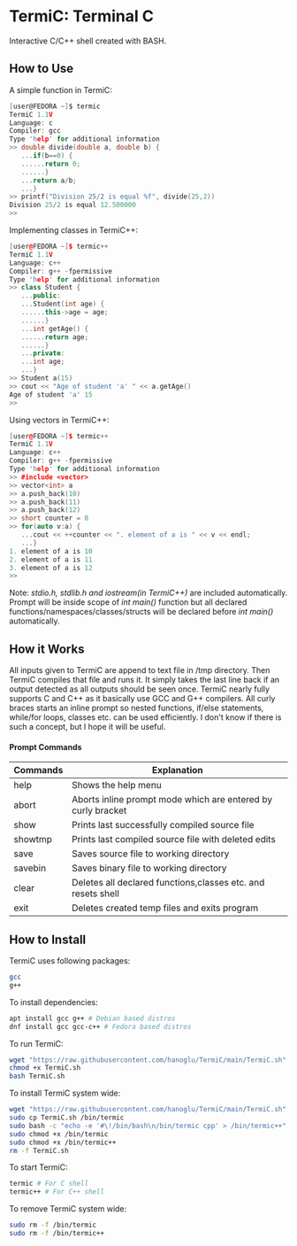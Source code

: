 # TermiC: Terminal C
Interactive C/C++ shell created with BASH.
## How to Use
A simple function in TermiC:
```c
[user@FEDORA ~]$ termic
TermiC 1.1V
Language: c
Compiler: gcc
Type 'help' for additional information
>> double divide(double a, double b) {
   ...if(b==0) {
   ......return 0;
   ......}
   ...return a/b;
   ...}
>> printf("Division 25/2 is equal %f", divide(25,2))
Division 25/2 is equal 12.500000
>> 
```
Implementing classes in TermiC++:
```cpp
[user@FEDORA ~]$ termic++
TermiC 1.1V
Language: c++
Compiler: g++ -fpermissive
Type 'help' for additional information
>> class Student {
   ...public:
   ...Student(int age) {
   ......this->age = age;
   ......}
   ...int getAge() {
   ......return age;
   ......}
   ...private:
   ...int age;
   ...}
>> Student a(15)
>> cout << "Age of student 'a' " << a.getAge()
Age of student 'a' 15
>> 
```
Using vectors in TermiC++:
```cpp
[user@FEDORA ~]$ termic++
TermiC 1.1V
Language: c++
Compiler: g++ -fpermissive
Type 'help' for additional information
>> #include <vector>
>> vector<int> a
>> a.push_back(10)
>> a.push_back(11)
>> a.push_back(12)
>> short counter = 0
>> for(auto v:a) {
   ...cout << ++counter << ". element of a is " << v << endl;
   ...}
1. element of a is 10
2. element of a is 11
3. element of a is 12
>> 
```
Note: _stdio.h, stdlib.h and iostream(in TermiC++)_ are included automatically. Prompt will be inside scope of _int main()_ function but all declared functions/namespaces/classes/structs will be declared before _int main()_ automatically.
## How it Works
All inputs given to TermiC are append to text file in /tmp directory. Then TermiC compiles that file and runs it. It simply takes the last line back if an output detected as all outputs should be seen once. TermiC nearly fully supports C and C++ as it basically use GCC and G++ compilers. All curly braces starts an inline prompt so nested functions, if/else statements, while/for loops, classes etc. can be used efficiently. I don't know if there is such a concept, but I hope it will be useful.
#### Prompt Commands
|Commands|Explanation|
|--------|-----------|
|help|Shows the help menu|
|abort|Aborts inline prompt mode which are entered by curly bracket|
|show|Prints last successfully compiled source file|
|showtmp|Prints last compiled source file with deleted edits|
|save|Saves source file to working directory|
|savebin|Saves binary file to working directory|
|clear|Deletes all declared functions,classes etc. and resets shell|
|exit|Deletes created temp files and exits program|

## How to Install
TermiC uses following packages:
```bash
gcc
g++
```
To install dependencies:
```bash
apt install gcc g++ # Debian based distros
dnf install gcc gcc-c++ # Fedora based distros
```
To run TermiC:
```bash
wget "https://raw.githubusercontent.com/hanoglu/TermiC/main/TermiC.sh"
chmod +x TermiC.sh
bash TermiC.sh
```
To install TermiC system wide:
```bash
wget "https://raw.githubusercontent.com/hanoglu/TermiC/main/TermiC.sh"
sudo cp TermiC.sh /bin/termic
sudo bash -c "echo -e '#\!/bin/bash\n/bin/termic cpp' > /bin/termic++"
sudo chmod +x /bin/termic
sudo chmod +x /bin/termic++
rm -f TermiC.sh
```
To start TermiC:
```bash
termic # For C shell
termic++ # For C++ shell
```
To remove TermiC system wide:
```bash
sudo rm -f /bin/termic
sudo rm -f /bin/termic++
```
